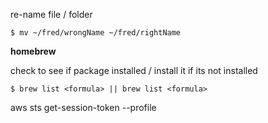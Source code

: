 re-name file / folder

```cli
$ mv ~/fred/wrongName ~/fred/rightName
```  

**homebrew**

check to see if package installed / install it if its not installed 

```cli
$ brew list <formula> || brew list <formula>
```

aws sts get-session-token --profile 